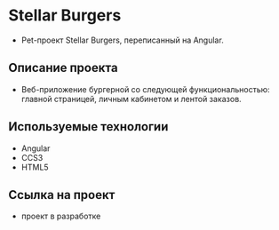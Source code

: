 # Stellar Burgers

- Pet-проект Stellar Burgers, переписанный на Angular.

## Описание проекта

- Веб-приложение бургерной со следующей функциональностью: главной страницей, личным
  кабинетом и лентой заказов.

## Используемые технологии

- Angular
- CCS3
- HTML5

## Ссылка на проект

- проект в разработке
